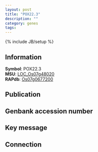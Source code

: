 ```yaml
---
layout: post
title: "POX22.3"
description: ""
category: genes
tags: 
---
```

{% include JB/setup %}

## Information
__Symbol__: POX22.3  
__MSU__: [LOC_Os07g48020](http://rice.plantbiology.msu.edu/cgi-bin/ORF_infopage.cgi?orf=LOC_Os07g48020)  
__RAPdb__: [Os07g0677200](http://rapdb.dna.affrc.go.jp/viewer/gbrowse_details/irgsp1?name=Os07g0677200)  

## Publication

## Genbank accession number

## Key message

## Connection


